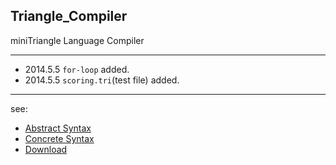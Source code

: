 Triangle_Compiler
-----------------
miniTriangle Language Compiler
- - -
+ 2014.5.5  `for-loop` added.
+ 2014.5.5  `scoring.tri`(test file) added.

- - -
see:
+ [Abstract Syntax](http://nlp2ct.cis.umac.mo/Courses/Compiler/Triangle%20Language%20Abstract%20Syntax.html)
+ [Concrete Syntax](http://nlp2ct.cis.umac.mo/Courses/Compiler/Triangle%20Language%20Concrete%20Syntax.html)
+ [Download](http://www.dcs.gla.ac.uk/~daw/books/PLPJ/Triangle-2.1.jar)
